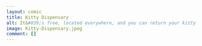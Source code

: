 ```yaml
---
layout: comic
title: Kitty Dispensary
alt: It&#039;s free, located everywhere, and you can return your kitty at any time.
image: Kitty-Dispensary.jpeg
comment: []
---
```

